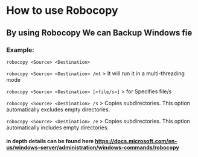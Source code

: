 # How to use Robocopy

## By using Robocopy We can Backup Windows fie

### Example:

`robocopy <Source> <Destination>`

`robocopy <Source> <Destination> /mt`   > It will run it in a multi-threading mode

`robocopy <Source> <Destination> [<file/s>]`    > for Specifies file/s

`robocopy <Source> <Destination> /s`    > Copies subdirectories. This option automatically excludes empty directories.

`robocopy <Source> <Destination> /e`    > Copies subdirectories. This option automatically includes empty directories.

#### in depth details can be found here https://docs.microsoft.com/en-us/windows-server/administration/windows-commands/robocopy